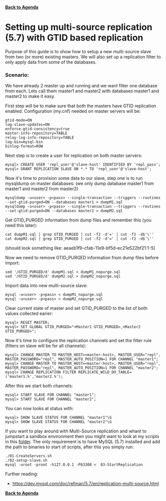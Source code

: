 **[Back to Agenda](./../README.md)**

# Setting up multi-source replication (5.7) with GTID based replication

Purpose of this guide is to show how to setup a new multi-source slave from two (or more) existing masters.
We will also set up a replication filter to only apply data from some of the databases.

### Scenario:
We have already 2 master up and running and we want filter one database from each.
Lets call them master1 and master2 with databases master1 and master2 to make it easy.


First step will be to make sure that both the masters have GTID replication enabled.
Configuration (my.cnf) needed on master servers will be:
```
gtid-mode=ON
log-slave-updates=ON
enforce-gtid-consistency=true
master-info-repository=TABLE
relay-log-info-repository=TABLE
log-bin=mysql-bin
binlog-format=ROW
```

Next step is to create a user for replication on both master servers:
```
mysql> CREATE USER 'repl_user'@'slave-host' IDENTIFIED BY 'repl_pass';
mysql> GRANT REPLICATION SLAVE ON *.* TO 'repl_user'@'slave-host';
```

Now it's time to provision some data to our slave, step one is to run mysqldump on master databases:
(we only dump database master1 from master1 and master2 from master2)
```
mysqldump -u<user> -p<pass> --single-transaction --triggers --routines --set-gtid-purged=ON --databases master1 > dumpM1.sql
mysqldump -u<user> -p<pass> --single-transaction --triggers --routines --set-gtid-purged=ON --databases master2 > dumpM2.sql
```
Get GTID_PURGED information from dump files and remember this (you need this later):
```
cat dumpM1.sql | grep GTID_PURGED | cut -f2 -d'=' | cut -f2 -d$'\''
cat dumpM2.sql | grep GTID_PURGED | cut -f2 -d'=' | cut -f2 -d$'\''
```
(should look something like: aeaeb1f9-cfab-11e9-bf5d-ec21e522bf21:1-5)

Now we need to remove GTID_PURGED information from dump files before import:
```
sed '/GTID_PURGED/d' dumpM1.sql > dumpM1_nopurge.sql
sed '/GTID_PURGED/d' dumpM2.sql > dumpM2_nopurge.sql
```
Import data into new multi-source slave:
```
mysql -u<user> -p<pass> < dumpM1_nopurge.sql
mysql -u<user> -p<pass> < dumpM2_nopurge.sql
```
Clear current state of master and set GTID_PURGED to the list of both values collected earier:
```
mysql> RESET MASTER;
mysql> SET GLOBAL GTID_PURGED="<Master1 GTID_PURGED>,<Master2 GTID_PURGED>";
```

Now it's time to configure the replication channels and set the filter rule (filters on slave will be for all channels):
```
mysql> CHANGE MASTER TO MASTER_HOST=<master-host>, MASTER_USER="repl", MASTER_PASSWORD="repl", MASTER_AUTO_POSITION=1 FOR CHANNEL "master1";
mysql> CHANGE MASTER TO MASTER_HOST=<master-host>, MASTER_USER="repl", MASTER_PASSWORD="repl", MASTER_AUTO_POSITION=1 FOR CHANNEL "master2";
mysql> CHANGE REPLICATION FILTER REPLICATE_WILD_DO_TABLE=('master1.%','master2.%');
```
After this we start both channels: 
``` 
mysql> START SLAVE FOR CHANNEL "master1";
mysql> START SLAVE FOR CHANNEL "master2";
```
You can now looks at status with:
```
mysql> SHOW SLAVE STATUS FOR CHANNEL "master1"\G
mysql> SHOW SLAVE STATUS FOR CHANNEL "master2"\G
```

If you want to play around with Multi-Source replication and whant to jumpstart a sandbox environment then you might want to look at my scripts in this [folder](/multi-source).
The only requirement is to have MySQL (5.7) installed and add the path to binaries to start of scripts, after this you simply run:
```
./01-CreateServers.sh
./02-setup-slave.sh
mysql -uroot -proot -h127.0.0.1 -P63308 <  03-StartReplication
```

Further reading:
* https://dev.mysql.com/doc/refman/5.7/en/replication-multi-source.html


**[Back to Agenda](./../README.md)**
